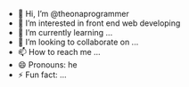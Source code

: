 - 👋 Hi, I’m @theonaprogrammer
- 👀 I’m interested in front end web developing
- 🌱 I’m currently learning ...
- 💞️ I’m looking to collaborate on ...
- 📫 How to reach me ...
- 😄 Pronouns: he
- ⚡ Fun fact: ...

<!---
theonaprogrammer/theonaprogrammer is a ✨ special ✨ repository because its `README.md` (this file) appears on your GitHub profile.
You can click the Preview link to take a look at your changes.
--->
